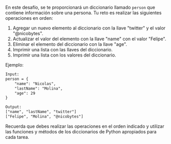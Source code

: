En este desafío, se te proporcionará un diccionario llamado `person` que contiene información sobre una persona. Tu reto es realizar las siguientes operaciones en orden:

1. Agregar un nuevo elemento al diccionario con la llave "twitter" y el valor "@nicobytes".
1. Actualizar el valor del elemento con la llave "name" con el valor "Felipe".
1. Eliminar el elemento del diccionario con la llave "age".
1. Imprimir una lista con las llaves del diccionario.
1. Imprimir una lista con los valores del diccionario.

Ejemplo:

```txt
Input:
person = {
    "name": "Nicolas",
    "lastName": "Molina",
    "age": 29
}

Output:
["name", "lastName", "twitter"]
["Felipe", "Molina", "@nicobytes"]
```

Recuerda que debes realizar las operaciones en el orden indicado y utilizar las funciones y métodos de los diccionarios de Python apropiados para cada tarea.
